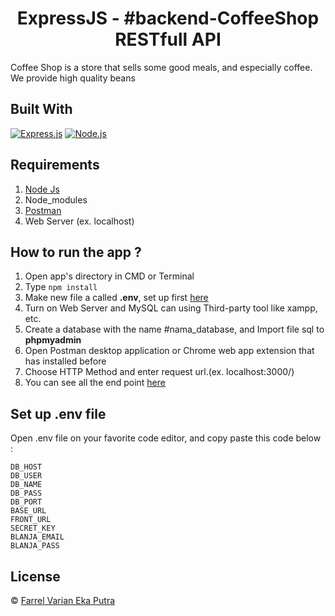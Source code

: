 <h1 align="center">ExpressJS - #backend-CoffeeShop RESTfull API</h1>

Coffee Shop is a store that sells some good meals, and especially coffee. We provide high quality beans

## Built With

[![Express.js](https://img.shields.io/badge/Express.js-4.x-orange.svg?style=rounded-square)](https://expressjs.com/en/starter/installing.html)
[![Node.js](https://img.shields.io/badge/Node.js-v.12.13-green.svg?style=rounded-square)](https://nodejs.org/)

## Requirements

1. <a href="https://nodejs.org/en/download/">Node Js</a>
2. Node_modules
3. <a href="https://www.getpostman.com/">Postman</a>
4. Web Server (ex. localhost)

## How to run the app ?

1. Open app's directory in CMD or Terminal
2. Type `npm install`
3. Make new file a called **.env**, set up first [here](#set-up-env-file)
4. Turn on Web Server and MySQL can using Third-party tool like xampp, etc.
5. Create a database with the name #nama_database, and Import file sql to **phpmyadmin**
6. Open Postman desktop application or Chrome web app extension that has installed before
7. Choose HTTP Method and enter request url.(ex. localhost:3000/)
8. You can see all the end point [here](https://documenter.getpostman.com/view/9852901/TzJoEfvL)

## Set up .env file

Open .env file on your favorite code editor, and copy paste this code below :

    DB_HOST
    DB_USER
    DB_NAME
    DB_PASS
    DB_PORT
    BASE_URL
    FRONT_URL
    SECRET_KEY
    BLANJA_EMAIL
    BLANJA_PASS
## License

© [Farrel Varian Eka Putra](https://github.com/farrelvarian/E-commerce-React)
